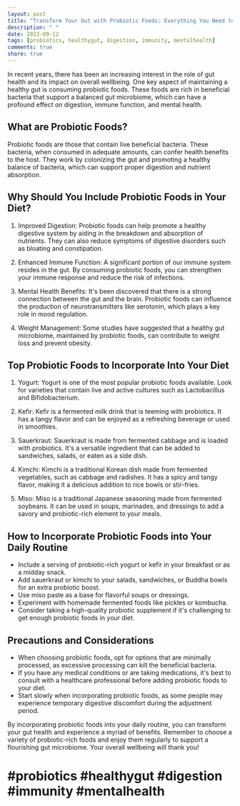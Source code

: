 ```yaml
---
layout: post
title: "Transform Your Gut with Probiotic Foods: Everything You Need to Know"
description: " "
date: 2023-09-12
tags: [probiotics, healthygut, digestion, immunity, mentalhealth]
comments: true
share: true
---
```


In recent years, there has been an increasing interest in the role of gut health and its impact on overall wellbeing. One key aspect of maintaining a healthy gut is consuming probiotic foods. These foods are rich in beneficial bacteria that support a balanced gut microbiome, which can have a profound effect on digestion, immune function, and mental health.

## What are Probiotic Foods?

Probiotic foods are those that contain live beneficial bacteria. These bacteria, when consumed in adequate amounts, can confer health benefits to the host. They work by colonizing the gut and promoting a healthy balance of bacteria, which can support proper digestion and nutrient absorption.

## Why Should You Include Probiotic Foods in Your Diet?

1. Improved Digestion: Probiotic foods can help promote a healthy digestive system by aiding in the breakdown and absorption of nutrients. They can also reduce symptoms of digestive disorders such as bloating and constipation.

2. Enhanced Immune Function: A significant portion of our immune system resides in the gut. By consuming probiotic foods, you can strengthen your immune response and reduce the risk of infections.

3. Mental Health Benefits: It's been discovered that there is a strong connection between the gut and the brain. Probiotic foods can influence the production of neurotransmitters like serotonin, which plays a key role in mood regulation.

4. Weight Management: Some studies have suggested that a healthy gut microbiome, maintained by probiotic foods, can contribute to weight loss and prevent obesity.

## Top Probiotic Foods to Incorporate Into Your Diet

1. Yogurt: Yogurt is one of the most popular probiotic foods available. Look for varieties that contain live and active cultures such as Lactobacillus and Bifidobacterium.

2. Kefir: Kefir is a fermented milk drink that is teeming with probiotics. It has a tangy flavor and can be enjoyed as a refreshing beverage or used in smoothies.

3. Sauerkraut: Sauerkraut is made from fermented cabbage and is loaded with probiotics. It's a versatile ingredient that can be added to sandwiches, salads, or eaten as a side dish.

4. Kimchi: Kimchi is a traditional Korean dish made from fermented vegetables, such as cabbage and radishes. It has a spicy and tangy flavor, making it a delicious addition to rice bowls or stir-fries.

5. Miso: Miso is a traditional Japanese seasoning made from fermented soybeans. It can be used in soups, marinades, and dressings to add a savory and probiotic-rich element to your meals.

## How to Incorporate Probiotic Foods into Your Daily Routine

- Include a serving of probiotic-rich yogurt or kefir in your breakfast or as a midday snack.
- Add sauerkraut or kimchi to your salads, sandwiches, or Buddha bowls for an extra probiotic boost.
- Use miso paste as a base for flavorful soups or dressings.
- Experiment with homemade fermented foods like pickles or kombucha.
- Consider taking a high-quality probiotic supplement if it's challenging to get enough probiotic foods in your diet.

## Precautions and Considerations

- When choosing probiotic foods, opt for options that are minimally processed, as excessive processing can kill the beneficial bacteria.
- If you have any medical conditions or are taking medications, it's best to consult with a healthcare professional before adding probiotic foods to your diet.
- Start slowly when incorporating probiotic foods, as some people may experience temporary digestive discomfort during the adjustment period.

By incorporating probiotic foods into your daily routine, you can transform your gut health and experience a myriad of benefits. Remember to choose a variety of probiotic-rich foods and enjoy them regularly to support a flourishing gut microbiome. Your overall wellbeing will thank you!

# #probiotics #healthygut #digestion #immunity #mentalhealth